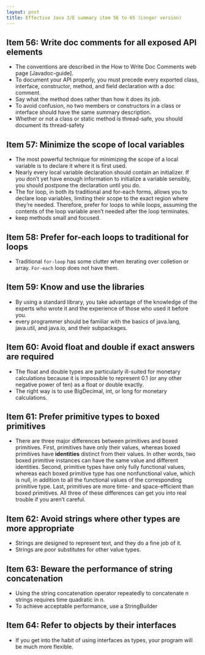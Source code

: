 ```yaml
---
layout: post
title: Effective Java 3/E summary item 56 to 65 (Longer version)
---
```


## Item 56: Write doc comments for all exposed API elements

* The conventions are described in the How to Write Doc Comments web page [Javadoc-guide].
* To document your API properly, you must precede every exported class, interface, constructor, method, and field declaration with a doc comment.
* Say what the method does rather than how it does its job.
* To avoid confusion, no two members or constructors in a class or interface should have the same summary description.
* Whether or not a class or static method is thread-safe, you should document its thread-safety

## Item 57: Minimize the scope of local variables

* The most powerful technique for minimizing the scope of a local variable is to declare it where it is first used.
* Nearly every local variable declaration should contain an initializer. If you don’t yet have enough information to initialize a variable sensibly, you should postpone the declaration until you do.
* The for loop, in both its traditional and for-each forms, allows you to declare loop variables, limiting their scope to the exact region where they’re needed. Therefore, prefer for loops to while loops, assuming the contents of the loop variable aren’t needed after the loop terminates.
* keep methods small and focused.

## Item 58: Prefer for-each loops to traditional for loops

* Traditional `for-loop` has some clutter when iterating over colletion or array. `For-each` loop does not have them.

## Item 59: Know and use the libraries

* By using a standard library, you take advantage of the knowledge of the experts who wrote it and the experience of those who used it before you.
* every programmer should be familiar with the basics of java.lang, java.util, and java.io, and their subpackages.

## Item 60: Avoid float and double if exact answers are required

* The float and double types are particularly ill-suited for monetary calculations because it is impossible to represent 0.1 (or any other negative power of ten) as a float or double exactly.
* The right way is to use BigDecimal, int, or long for monetary calculations.

## Item 61: Prefer primitive types to boxed primitives

* There are three major differences between primitives and boxed primitives. First, primitives have only their values, whereas boxed primitives have **identities** distinct from their values. In other words, two boxed primitive instances can have the same value and different identities. Second, primitive types have only fully functional values, whereas each boxed primitive type has one nonfunctional value, which is null, in addition to all the functional values of the corresponding primitive type. Last, primitives are more time- and space-efficient than boxed primitives. All three of these differences can get you into real trouble if you aren’t careful.

## Item 62: Avoid strings where other types are more appropriate

* Strings are designed to represent text, and they do a fine job of it.
* Strings are poor substitutes for other value types.

## Item 63: Beware the performance of string concatenation

* Using the string concatenation operator repeatedly to concatenate n strings requires time quadratic in n.
* To achieve acceptable performance, use a StringBuilder

## Item 64: Refer to objects by their interfaces

* If you get into the habit of using interfaces as types, your program will be much more flexible.

